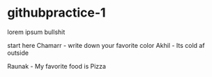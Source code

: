 # githubpractice-1
lorem ipsum bullshit

start here
Chamarr - write down your favorite color
Akhil - Its cold af outside

Raunak - My favorite food is Pizza
